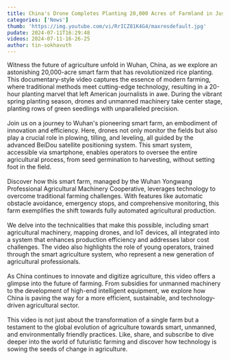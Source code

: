 ```yaml
---
title: China's Drone Completes Planting 20,000 Acres of Farmland in Just 20 Hours
categories: ['News']
thumb: 'https://img.youtube.com/vi/RrICZ81K4G4/maxresdefault.jpg'
pudate: 2024-07-11T16:29:48
videos: 2024-07-11-16-26-25
author: tin-sokhavuth
---
```

Witness the future of agriculture unfold in Wuhan, China, as we explore an astonishing 20,000-acre smart farm that has revolutionized rice planting. This documentary-style video captures the essence of modern farming, where traditional methods meet cutting-edge technology, resulting in a 20-hour planting marvel that left American journalists in awe. During the vibrant spring planting season, drones and unmanned machinery take center stage, planting rows of green seedlings with unparalleled precision.
<br/><br/>
Join us on a journey to Wuhan's pioneering smart farm, an embodiment of innovation and efficiency. Here, drones not only monitor the fields but also play a crucial role in plowing, tilling, and leveling, all guided by the advanced BeiDou satellite positioning system. This smart system, accessible via smartphone, enables operators to oversee the entire agricultural process, from seed germination to harvesting, without setting foot in the field.
<br/><br/>
Discover how this smart farm, managed by the Wuhan Yongwang Professional Agricultural Machinery Cooperative, leverages technology to overcome traditional farming challenges. With features like automatic obstacle avoidance, emergency stops, and comprehensive monitoring, this farm exemplifies the shift towards fully automated agricultural production.
<br/><br/>
We delve into the technicalities that make this possible, including smart agricultural machinery, mapping drones, and IoT devices, all integrated into a system that enhances production efficiency and addresses labor cost challenges. The video also highlights the role of young operators, trained through the smart agriculture system, who represent a new generation of agricultural professionals.
<br/><br/>
As China continues to innovate and digitize agriculture, this video offers a glimpse into the future of farming. From subsidies for unmanned machinery to the development of high-end intelligent equipment, we explore how China is paving the way for a more efficient, sustainable, and technology-driven agricultural sector.
<br/><br/>
This video is not just about the transformation of a single farm but a testament to the global evolution of agriculture towards smart, unmanned, and environmentally friendly practices. Like, share, and subscribe to dive deeper into the world of futuristic farming and discover how technology is sowing the seeds of change in agriculture.